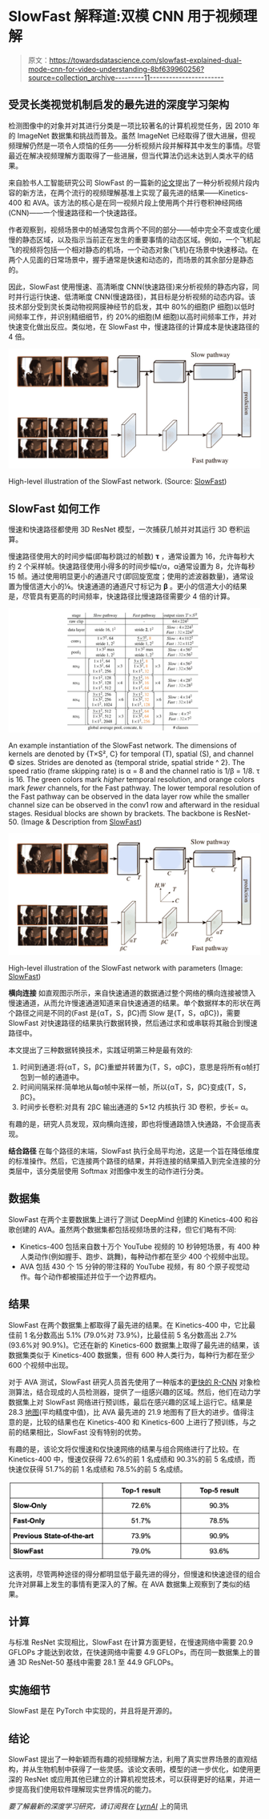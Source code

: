 # SlowFast 解释道:双模 CNN 用于视频理解

> 原文：<https://towardsdatascience.com/slowfast-explained-dual-mode-cnn-for-video-understanding-8bf639960256?source=collection_archive---------11----------------------->

## 受灵长类视觉机制启发的最先进的深度学习架构

检测图像中的对象并对其进行分类是一项比较著名的计算机视觉任务，因 2010 年的 ImageNet 数据集和挑战而普及。虽然 ImageNet 已经取得了很大进展，但视频理解仍然是一项令人烦恼的任务——分析视频片段并解释其中发生的事情。尽管最近在解决视频理解方面取得了一些进展，但当代算法仍远未达到人类水平的结果。

来自脸书人工智能研究公司 SlowFast 的一篇新的[论文](https://arxiv.org/pdf/1812.03982.pdf)提出了一种分析视频片段内容的新方法，在两个流行的视频理解基准上实现了最先进的结果——Kinetics-400 和 AVA。该方法的核心是在同一视频片段上使用两个并行卷积神经网络(CNN)——一个慢速路径和一个快速路径。

作者观察到，视频场景中的帧通常包含两个不同的部分——帧中完全不变或变化缓慢的静态区域，以及指示当前正在发生的重要事情的动态区域。例如，一个飞机起飞的视频将包括一个相对静态的机场，一个动态对象(飞机)在场景中快速移动。在两个人见面的日常场景中，握手通常是快速和动态的，而场景的其余部分是静态的。

因此，SlowFast 使用慢速、高清晰度 CNN(快速路径)来分析视频的静态内容，同时并行运行快速、低清晰度 CNN(慢速路径)，其目标是分析视频的动态内容。该技术部分受到灵长类动物视网膜神经节的启发，其中 80%的细胞(P 细胞)以低时间频率工作，并识别精细细节，约 20%的细胞(M 细胞)以高时间频率工作，并对快速变化做出反应。类似地，在 SlowFast 中，慢速路径的计算成本是快速路径的 4 倍。

![](img/23ceac8977a9b36a853fa5f5cbbcb52a.png)

High-level illustration of the SlowFast network. (Source: [SlowFast](https://arxiv.org/pdf/1812.03982.pdf))

## SlowFast 如何工作

慢速和快速路径都使用 3D ResNet 模型，一次捕获几帧并对其运行 3D 卷积运算。

慢速路径使用大的时间步幅(即每秒跳过的帧数) **τ** ，通常设置为 16，允许每秒大约 2 个采样帧。快速路径使用小得多的时间步幅τ/α，α通常设置为 8，允许每秒 15 帧。通过使用明显更小的通道尺寸(即回旋宽度；使用的滤波器数量)，通常设置为慢信道大小的⅛。快速通道的通道尺寸标记为 **β** 。更小的信道大小的结果是，尽管具有更高的时间频率，快速路径比慢速路径需要少 4 倍的计算。

![](img/0955e342cf6dd525593a3ad152924364.png)

An example instantiation of the SlowFast network. The dimensions of kernels are denoted by {T×S², C} for temporal (T), spatial (S), and channel © sizes. Strides are denoted as {temporal stride, spatial stride ^ 2}. The speed ratio (frame skipping rate) is α = 8 and the channel ratio is 1/β = 1/8\. τ is 16\. The green colors mark *higher* temporal resolution, and orange colors mark *fewer* channels, for the Fast pathway. The lower temporal resolution of the Fast pathway can be observed in the data layer row while the smaller channel size can be observed in the conv1 row and afterward in the residual stages. Residual blocks are shown by brackets. The backbone is ResNet-50\. (Image & Description from [SlowFast](https://arxiv.org/pdf/1812.03982.pdf))

![](img/00383f7f5571164194c27ca8181ceec0.png)

High-level illustration of the SlowFast network with parameters (Image: [SlowFast](https://arxiv.org/pdf/1812.03982.pdf))

**横向连接**
如直观图示所示，来自快速通道的数据通过整个网络的横向连接被馈入慢速通道，从而允许慢速通道知道来自快速通道的结果。单个数据样本的形状在两个路径之间是不同的(Fast 是{αT，S，βC}而 Slow 是{T，S，αβC})，需要 SlowFast 对快速路径的结果执行数据转换，然后通过求和或串联将其融合到慢速路径中。

本文提出了三种数据转换技术，实践证明第三种是最有效的:

1.  时间到通道:将{αT，S，βC}重塑并转置为{T，S，αβC}，意思是将所有α帧打包到一帧的通道中。
2.  时间间隔采样:简单地从每α帧中采样一帧，所以{αT，S，βC}变成{T，S，βC}。
3.  时间步长卷积:对具有 2βC 输出通道的 5×12 内核执行 3D 卷积，步长= α。

有趣的是，研究人员发现，双向横向连接，即也将慢通路馈入快通路，不会提高表现。

**结合路径**
在每个路径的末端，SlowFast 执行全局平均池，这是一个旨在降低维度的标准操作。然后，它连接两个路径的结果，并将连接的结果插入到完全连接的分类层中，该分类层使用 Softmax 对图像中发生的动作进行分类。

## **数据集**

SlowFast 在两个主要数据集上进行了测试 DeepMind 创建的 Kinetics-400 和谷歌创建的 AVA。虽然两个数据集都包括视频场景的注释，但它们略有不同:

*   Kinetics-400 包括来自数十万个 YouTube 视频的 10 秒钟短场景，有 400 种人类动作(例如握手、跑步、跳舞)，每种动作都在至少 400 个视频中出现。
*   AVA 包括 430 个 15 分钟的带注释的 YouTube 视频，有 80 个原子视觉动作。每个动作都被描述并位于一个边界框内。

## **结果**

SlowFast 在两个数据集上都取得了最先进的结果。在 Kinetics-400 中，它比最佳前 1 名分数高出 5.1% (79.0%对 73.9%)，比最佳前 5 名分数高出 2.7% (93.6%对 90.9%)。它还在新的 Kinetics-600 数据集上取得了最先进的结果，该数据集类似于 Kinetics-400 数据集，但有 600 种人类行为，每种行为都在至少 600 个视频中出现。

对于 AVA 测试，SlowFast 研究人员首先使用了一种版本的[更快的 R-CNN](https://arxiv.org/abs/1506.01497.pdf) 对象检测算法，结合现成的人员检测器，提供了一组感兴趣的区域。然后，他们在动力学数据集上对 SlowFast 网络进行预训练，最后在感兴趣的区域上运行它。结果是 28.3 [地图](https://medium.com/@jonathan_hui/map-mean-average-precision-for-object-detection-45c121a31173)(平均精度中值)，比 AVA 最先进的 21.9 地图有了巨大的进步。值得注意的是，比较的结果也在 Kinetics-400 和 Kinetics-600 上进行了预训练，与之前的结果相比，SlowFast 没有特别的优势。

有趣的是，该论文将仅慢速和仅快速网络的结果与组合网络进行了比较。在 Kinetics-400 中，慢速仅获得 72.6%的前 1 名成绩和 90.3%的前 5 名成绩，而快速仅获得 51.7%的前 1 名成绩和 78.5%的前 5 名成绩。

![](img/c3cf7b5adcb92ba91afc97b199a5ea81.png)

这表明，尽管两种途径的得分都明显低于最先进的得分，但慢速和快速途径的组合允许对屏幕上发生的事情有更深入的了解。在 AVA 数据集上观察到了类似的结果。

## **计算**

与标准 ResNet 实现相比，SlowFast 在计算方面更轻，在慢速网络中需要 20.9 GFLOPs 才能达到收敛，在快速网络中需要 4.9 GFLOPs，而在同一数据集上的普通 3D ResNet-50 基线中需要 28.1 至 44.9 GFLOPs。

## **实施细节**

SlowFast 是在 PyTorch 中实现的，并且将是开源的。

## **结论**

SlowFast 提出了一种新颖而有趣的视频理解方法，利用了真实世界场景的直观结构，并从生物机制中获得了一些灵感。该论文表明，模型的进一步优化，如使用更深的 ResNet 或应用其他已建立的计算机视觉技术，可以获得更好的结果，并进一步提高我们使用软件理解现实世界情况的能力。

*要了解最新的深度学习研究，请订阅我在* [*LyrnAI*](https://www.lyrn.ai) 上的简讯